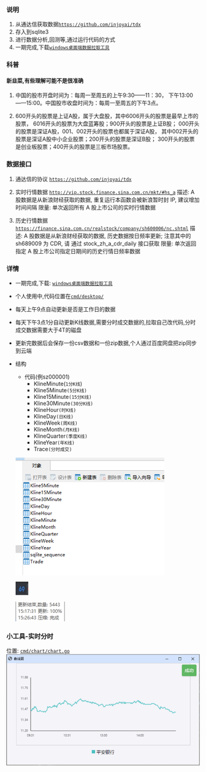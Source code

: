 ### 说明

1. 从通达信获取数据[`https://github.com/injoyai/tdx`](https://github.com/injoyai/tdx)
2. 存入到sqlite3
3. 进行数据分析,回测等,通过运行代码的方式
4. 一期完成,下载[`windows桌面端数据拉取工具`](https://github.com/injoyai/stock/releases/v0.1.0/download/desktop.exe)

### 科普

#### 新韭菜,有些理解可能不是很准确

1. 中国的股市开盘时间为：每周一至周五的上午9:30——11：30， 下午13:00——15:00。中国股市收盘时间为：每周一至周五的下午3点。

2. 600开头的股票是上证A股，属于大盘股，其中6006开头的股票是最早上市的股票， 6016开头的股票为大盘蓝筹股；900开头的股票是上证B股；
   000开头的股票是深证A股，001、002开头的股票也都属于深证A股， 其中002开头的股票是深证A股中小企业股票；200开头的股票是深证B股；
   300开头的股票是创业板股票；400开头的股票是三板市场股票。

### 数据接口

1. 通达信的协议 [`https://github.com/injoyai/tdx`](https://github.com/injoyai/tdx)

2. 实时行情数据  [`http://vip.stock.finance.sina.com.cn/mkt/#hs_a`](http://vip.stock.finance.sina.com.cn/mkt/#hs_a)
   描述: A 股数据是从新浪财经获取的数据, 重复运行本函数会被新浪暂时封 IP, 建议增加时间间隔 限量: 单次返回所有 A
   股上市公司的实时行情数据

3. 历史行情数据  [`https://finance.sina.com.cn/realstock/company/sh600006/nc.shtml`](https://finance.sina.com.cn/realstock/company/sh600006/nc.shtml)
   描述: A 股数据是从新浪财经获取的数据, 历史数据按日频率更新; 注意其中的 sh689009 为 CDR, 请 通过 stock_zh_a_cdr_daily
   接口获取 限量: 单次返回指定 A 股上市公司指定日期间的历史行情日频率数据

### 详情

* 一期完成,下载: [`windows桌面端数据拉取工具`](https://github.com/injoyai/stock/releases/v0.1.0/download/desktop.exe)
* 个人使用中,代码位置在[`cmd/desktop/`](https://github.com/injoyai/stock/blob/main/cmd/desktop/)
* 每天上午9点自动更新是否是工作日的数据
* 每天下午3点1分自动更新K线数据,需要分时成交数据的,拉取自己改代码,分时成交数据需要大于4T的磁盘
* 更新完数据后会保存一份csv数据和一份zip数据,个人通过百度网盘把zip同步到云端

* 结构
    - 代码(例sz000001)
        - KlineMinute(`1分K线`)
        - Kline5Minute`(5分K线)`
        - Kline15Minute`(15分K线)`
        - Kline30Minute`(30分K线)`
        - KlineHour`(时K线)`
        - KlineDay`(日K线)`
        - KlineWeek`(周K线)`
        - KlineMonth`(月K线)`
        - KlineQuarter`(季度K线)`
        - KlineYear`(年K线)`
        - Trace`(分时成交)`

   ![](docs/tables.png)

   ![](docs/desktop_icon.png)

   ![](docs/desktop_info.png)

### 小工具-实时分时

   位置: [`cmd/chart/chart.go`](https://github.com/injoyai/stock/blob/main/cmd/chart/chart.go)
   ![](docs/chart.png)
